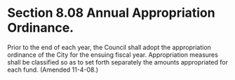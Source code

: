 Section 8.08 Annual Appropriation Ordinance.
============================================

Prior to the end of each year, the Council shall adopt the appropriation
ordinance of the City for the ensuing fiscal year. Appropriation
measures shall be classified so as to set forth separately the amounts
appropriated for each fund. (Amended 11-4-08.)
